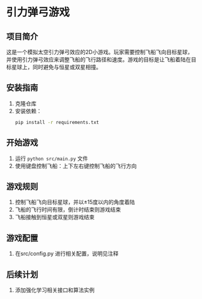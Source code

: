 # 引力弹弓游戏

## 项目简介
这是一个模拟太空引力弹弓效应的2D小游戏。玩家需要控制飞船飞向目标星球，并使用引力弹弓效应来调整飞船的飞行路径和速度。游戏的目标是让飞船着陆在目标星球上，同时避免与恒星或双星相撞。

## 安装指南
1. 克隆仓库
2. 安装依赖：
   ```bash
   pip install -r requirements.txt


## 开始游戏
1. 运行 `python src/main.py` 文件
2. 使用键盘控制飞船：上下左右键控制飞船的飞行方向

## 游戏规则
1. 控制飞船飞向目标星球，并以±15度以内的角度着陆
2. 飞船的飞行时间有限，倒计时结束则游戏结束
3. 飞船接触到恒星或双星则游戏结束

## 游戏配置
1. 在src/config.py 进行相关配置，说明见注释

## 后续计划
1. 添加强化学习相关接口和算法实例